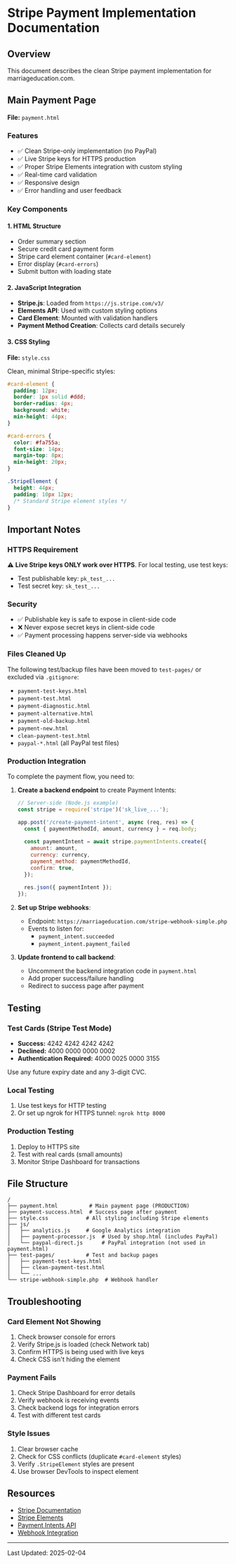 # Stripe Payment Implementation Documentation

## Overview
This document describes the clean Stripe payment implementation for marriageducation.com.

## Main Payment Page
**File:** `payment.html`

### Features
- ✅ Clean Stripe-only implementation (no PayPal)
- ✅ Live Stripe keys for HTTPS production
- ✅ Proper Stripe Elements integration with custom styling
- ✅ Real-time card validation
- ✅ Responsive design
- ✅ Error handling and user feedback

### Key Components

#### 1. HTML Structure
- Order summary section
- Secure credit card payment form
- Stripe card element container (`#card-element`)
- Error display (`#card-errors`)
- Submit button with loading state

#### 2. JavaScript Integration
- **Stripe.js**: Loaded from `https://js.stripe.com/v3/`
- **Elements API**: Used with custom styling options
- **Card Element**: Mounted with validation handlers
- **Payment Method Creation**: Collects card details securely

#### 3. CSS Styling
**File:** `style.css`

Clean, minimal Stripe-specific styles:
```css
#card-element {
  padding: 12px;
  border: 1px solid #ddd;
  border-radius: 4px;
  background: white;
  min-height: 44px;
}

#card-errors {
  color: #fa755a;
  font-size: 14px;
  margin-top: 8px;
  min-height: 20px;
}

.StripeElement {
  height: 44px;
  padding: 10px 12px;
  /* Standard Stripe element styles */
}
```

## Important Notes

### HTTPS Requirement
⚠️ **Live Stripe keys ONLY work over HTTPS**. For local testing, use test keys:
- Test publishable key: `pk_test_...`
- Test secret key: `sk_test_...`

### Security
- ✅ Publishable key is safe to expose in client-side code
- ❌ Never expose secret keys in client-side code
- ✅ Payment processing happens server-side via webhooks

### Files Cleaned Up
The following test/backup files have been moved to `test-pages/` or excluded via `.gitignore`:
- `payment-test-keys.html`
- `payment-test.html`
- `payment-diagnostic.html`
- `payment-alternative.html`
- `payment-old-backup.html`
- `payment-new.html`
- `clean-payment-test.html`
- `paypal-*.html` (all PayPal test files)

### Production Integration

To complete the payment flow, you need to:

1. **Create a backend endpoint** to create Payment Intents:
   ```javascript
   // Server-side (Node.js example)
   const stripe = require('stripe')('sk_live_...');
   
   app.post('/create-payment-intent', async (req, res) => {
     const { paymentMethodId, amount, currency } = req.body;
     
     const paymentIntent = await stripe.paymentIntents.create({
       amount: amount,
       currency: currency,
       payment_method: paymentMethodId,
       confirm: true,
     });
     
     res.json({ paymentIntent });
   });
   ```

2. **Set up Stripe webhooks**:
   - Endpoint: `https://marriageducation.com/stripe-webhook-simple.php`
   - Events to listen for:
     - `payment_intent.succeeded`
     - `payment_intent.payment_failed`

3. **Update frontend to call backend**:
   - Uncomment the backend integration code in `payment.html`
   - Add proper success/failure handling
   - Redirect to success page after payment

## Testing

### Test Cards (Stripe Test Mode)
- **Success:** 4242 4242 4242 4242
- **Declined:** 4000 0000 0000 0002
- **Authentication Required:** 4000 0025 0000 3155

Use any future expiry date and any 3-digit CVC.

### Local Testing
1. Use test keys for HTTP testing
2. Or set up ngrok for HTTPS tunnel: `ngrok http 8000`

### Production Testing
1. Deploy to HTTPS site
2. Test with real cards (small amounts)
3. Monitor Stripe Dashboard for transactions

## File Structure

```
/
├── payment.html          # Main payment page (PRODUCTION)
├── payment-success.html  # Success page after payment
├── style.css            # All styling including Stripe elements
├── js/
│   ├── analytics.js     # Google Analytics integration
│   ├── payment-processor.js  # Used by shop.html (includes PayPal)
│   └── paypal-direct.js      # PayPal integration (not used in payment.html)
├── test-pages/          # Test and backup pages
│   ├── payment-test-keys.html
│   ├── clean-payment-test.html
│   └── ...
└── stripe-webhook-simple.php  # Webhook handler
```

## Troubleshooting

### Card Element Not Showing
1. Check browser console for errors
2. Verify Stripe.js is loaded (check Network tab)
3. Confirm HTTPS is being used with live keys
4. Check CSS isn't hiding the element

### Payment Fails
1. Check Stripe Dashboard for error details
2. Verify webhook is receiving events
3. Check backend logs for integration errors
4. Test with different test cards

### Style Issues
1. Clear browser cache
2. Check for CSS conflicts (duplicate `#card-element` styles)
3. Verify `.StripeElement` styles are present
4. Use browser DevTools to inspect element

## Resources

- [Stripe Documentation](https://stripe.com/docs)
- [Stripe Elements](https://stripe.com/docs/stripe-js)
- [Payment Intents API](https://stripe.com/docs/payments/payment-intents)
- [Webhook Integration](https://stripe.com/docs/webhooks)

---

Last Updated: 2025-02-04
